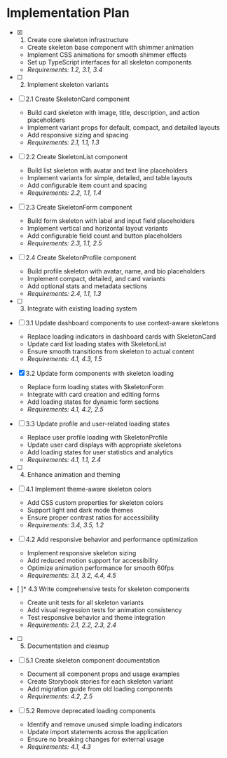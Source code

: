 # Implementation Plan

- [x] 1. Create core skeleton infrastructure

  - Create skeleton base component with shimmer animation
  - Implement CSS animations for smooth shimmer effects
  - Set up TypeScript interfaces for all skeleton components
  - _Requirements: 1.2, 3.1, 3.4_

- [ ] 2. Implement skeleton variants
- [ ] 2.1 Create SkeletonCard component

  - Build card skeleton with image, title, description, and action placeholders
  - Implement variant props for default, compact, and detailed layouts
  - Add responsive sizing and spacing
  - _Requirements: 2.1, 1.1, 1.3_

- [ ] 2.2 Create SkeletonList component

  - Build list skeleton with avatar and text line placeholders
  - Implement variants for simple, detailed, and table layouts
  - Add configurable item count and spacing
  - _Requirements: 2.2, 1.1, 1.4_

- [ ] 2.3 Create SkeletonForm component

  - Build form skeleton with label and input field placeholders
  - Implement vertical and horizontal layout variants
  - Add configurable field count and button placeholders
  - _Requirements: 2.3, 1.1, 2.5_

- [ ] 2.4 Create SkeletonProfile component

  - Build profile skeleton with avatar, name, and bio placeholders
  - Implement compact, detailed, and card variants
  - Add optional stats and metadata sections
  - _Requirements: 2.4, 1.1, 1.3_

- [ ] 3. Integrate with existing loading system
- [ ] 3.1 Update dashboard components to use context-aware skeletons

  - Replace loading indicators in dashboard cards with SkeletonCard
  - Update card list loading states with SkeletonList
  - Ensure smooth transitions from skeleton to actual content
  - _Requirements: 4.1, 4.3, 1.5_

- [x] 3.2 Update form components with skeleton loading

  - Replace form loading states with SkeletonForm
  - Integrate with card creation and editing forms
  - Add loading states for dynamic form sections
  - _Requirements: 4.1, 4.2, 2.5_

- [ ] 3.3 Update profile and user-related loading states

  - Replace user profile loading with SkeletonProfile
  - Update user card displays with appropriate skeletons
  - Add loading states for user statistics and analytics
  - _Requirements: 4.1, 1.1, 2.4_

- [ ] 4. Enhance animation and theming
- [ ] 4.1 Implement theme-aware skeleton colors

  - Add CSS custom properties for skeleton colors
  - Support light and dark mode themes
  - Ensure proper contrast ratios for accessibility
  - _Requirements: 3.4, 3.5, 1.2_

- [ ] 4.2 Add responsive behavior and performance optimization

  - Implement responsive skeleton sizing
  - Add reduced motion support for accessibility
  - Optimize animation performance for smooth 60fps
  - _Requirements: 3.1, 3.2, 4.4, 4.5_

- [ ]\* 4.3 Write comprehensive tests for skeleton components

  - Create unit tests for all skeleton variants
  - Add visual regression tests for animation consistency
  - Test responsive behavior and theme integration
  - _Requirements: 2.1, 2.2, 2.3, 2.4_

- [ ] 5. Documentation and cleanup
- [ ] 5.1 Create skeleton component documentation

  - Document all component props and usage examples
  - Create Storybook stories for each skeleton variant
  - Add migration guide from old loading components
  - _Requirements: 4.2, 2.5_

- [ ] 5.2 Remove deprecated loading components
  - Identify and remove unused simple loading indicators
  - Update import statements across the application
  - Ensure no breaking changes for external usage
  - _Requirements: 4.1, 4.3_
